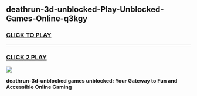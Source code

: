 
## deathrun-3d-unblocked-Play-Unblocked-Games-Online-q3kgy
<h3>
<a href="https://premium76.site?title=deathrun-3d-unblocked&ref=25A">CLICK TO PLAY</a></h3>
<hr>

<h3>
<a href="https://premium76.site?title=deathrun-3d-unblocked&ref=25A">CLICK 2 PLAY</a>
  
</h3>

<a href="https://premium76.site?title=deathrun-3d-unblocked&ref=25A"><img src="https://clearcache.store/games.png"></a>


**deathrun-3d-unblocked games unblocked: Your Gateway to Fun and Accessible Online Gaming**
